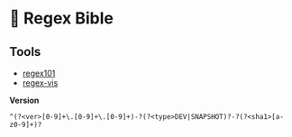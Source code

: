 # 🍭 Regex Bible

## Tools

- [regex101](https://regex101.com/)
- [regex-vis](https://regex-vis.com)

**Version**

`^(?<ver>[0-9]+\.[0-9]+\.[0-9]+)-?(?<type>DEV|SNAPSHOT)?-?(?<sha1>[a-z0-9]+)?`
